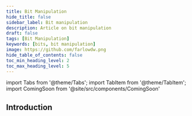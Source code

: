 ```yaml
---
title: Bit Manipulation
hide_title: false
sidebar_label: Bit manipulation
description: Article on bit manipulation
draft: false
tags: [Bit Manipulation]
keywords: [bits, bit manipulation]
image: https://github.com/farlowdw.png
hide_table_of_contents: false
toc_min_heading_level: 2
toc_max_heading_level: 5
---
```


import Tabs from '@theme/Tabs';
import TabItem from '@theme/TabItem';
import ComingSoon from '@site/src/components/ComingSoon'

## Introduction

<ComingSoon />